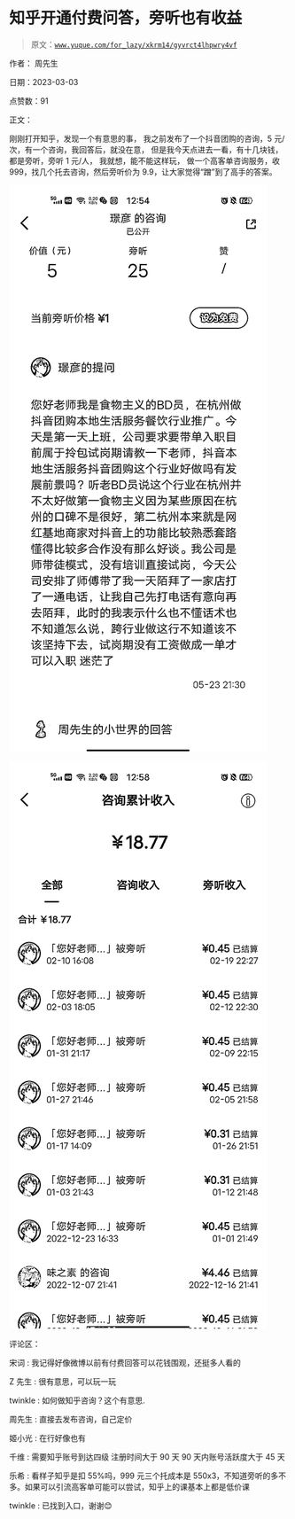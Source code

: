# 知乎开通付费问答，旁听也有收益

> 原文：[`www.yuque.com/for_lazy/xkrm14/gyvrct4lhpwry4vf`](https://www.yuque.com/for_lazy/xkrm14/gyvrct4lhpwry4vf)

作者： 周先生 

日期：2023-03-03 

点赞数：91 

正文： 

刚刚打开知乎，发现一个有意思的事， 我之前发布了一个抖音团购的咨询，5 元/次，有一个咨询，我回答后，就没在意， 但是我今天点进去一看，有十几块钱，都是旁听，旁听 1 元/人， 我就想，能不能这样玩， 做一个高客单咨询服务，收 999，找几个托去咨询，然后旁听价为 9.9，让大家觉得“蹭”到了高手的答案。 

![](img/e8fa1f27ef39ef110f34fb1b5b0af79a.png)  

![](img/76048f5505e42d0cb88976c412f72a49.png)  

评论区： 

宋词 : 我记得好像微博以前有付费回答可以花钱围观，还挺多人看的 

Z 先生 : 很有意思，可以玩一玩 

twinkle : 如何做知乎咨询？这个有意思. 

周先生 : 直接去发布咨询，自己定价 

姬小光 : 在行好像也有 

千维 : 需要知乎账号到达四级 注册时间大于 90 天 90 天内账号活跃度大于 45 天 

乐希 : 看样子知乎是扣 55%吗，999 元三个托成本是 550x3，不知道旁听的多不多。如果可以引流高客单可能可以尝试，知乎上的课基本上都是低价课 

twinkle : 已找到入口，谢谢😊 

